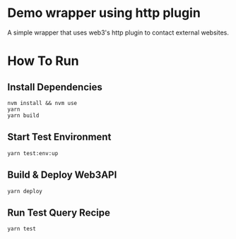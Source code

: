 # Demo wrapper using http plugin
A simple wrapper that uses web3's http plugin to contact external websites. 

# How To Run

## Install Dependencies
`nvm install && nvm use`  
`yarn`  
`yarn build` 

## Start Test Environment
`yarn test:env:up`  

## Build & Deploy Web3API
`yarn deploy`  

## Run Test Query Recipe
`yarn test`  
